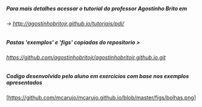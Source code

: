 ##### Para mais detalhes acessar o tutorial do professor Agostinho Brito em 
###### -> http://agostinhobritojr.github.io/tutoriais/pdi/
##### Pastas 'exemplos' e 'figs' copiadas do repositorio > 
###### https://github.com/agostinhobritojr/agostinhobritojr.github.io.git
##### Codigo desenvolvido pelo aluno em exercicios com base nos exemplos apresentados

[https://github.com/mcarujo/mcarujo.github.io/blob/master/figs/bolhas.png]
